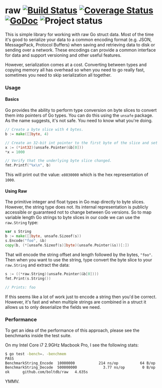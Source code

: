 raw [![Build Status](https://drone.io/github.com/boltdb/raw/status.png)](https://drone.io/github.com/boltdb/raw/latest) [![Coverage Status](https://img.shields.io/coveralls/boltdb/raw.svg)](https://coveralls.io/r/boltdb/raw?branch=master) [![GoDoc](https://godoc.org/github.com/boltdb/raw?status.png)](https://godoc.org/github.com/boltdb/raw) ![Project status](http://img.shields.io/status/experimental.png?color=red)
===

This is simple library for working with raw Go struct data. Most of the time
it's good to serialize your data to a common encoding format (e.g. JSON,
MessagePack, Protocol Buffers) when saving and retrieving data to disk or
sending over a network. These encodings can provide a common interface for data
and support versioning and other useful features.

However, serialization comes at a cost. Converting between types and copying
memory all has overhead so when you need to go really fast, sometimes you need
to skip serialization all together.


### Usage

#### Basics

Go provides the ability to perform type conversion on byte slices to convert
them into pointers of Go types. You can do this using the `unsafe` package.
As the name suggests, it's not safe. You need to know what you're doing.

```go
// Create a byte slice with 4 bytes.
b := make([]byte, 4)

// Create an 32-bit int pointer to the first byte of the slice and set a value.
x := (*int32)(unsafe.Pointer(&b[0]))
*x = 1000

// Verify that the underlying byte slice changed.
fmt.Printf("%x\n", b)
```

This will print out the value: `e8030000` which is the hex representation of `1000`.


#### Using Raw

The primitive integer and float types in Go map directly to byte slices. However,
the string type does not. Its internal representation is publicly accessible
or guaranteed not to change between Go versions. So to map variable length
Go strings to byte slices in our code we can use the `raw.String` type:

```go
var s String
b := make([]byte, unsafe.Sizeof(s))
s.Encode("foo", &b)
copy(b, (*[unsafe.Sizeof(s)]byte)(unsafe.Pointer(&s))[:])
```

That will encode the string offset and length followed by the bytes, `"foo"`.
Then when you want to use the string, type convert the byte slice to your
`raw.String` and extract the data:

```go
s := ((*raw.String)(unsafe.Pointer(&b[0])))
fmt.Print(s.String())

// Prints: foo
```

If this seems like a lot of work just to encode a string then you'd be correct.
However, it's fast and when multiple strings are combined in a struct it allows
us to only deserialize the fields we need.


### Performance

To get an idea of the performance of this approach, please see the benchmarks
inside the test suite.

On my Intel Core i7 2.9GHz Macbook Pro, I see the following stats:

```sh
$ go test -bench=. -benchmem
PASS
BenchmarkString_Encode	10000000	       214 ns/op	      64 B/op	       3 allocs/op
BenchmarkString_Decode	500000000	         3.77 ns/op	       0 B/op	       0 allocs/op
ok  	github.com/boltdb/raw	4.635s
```

YMMV.
